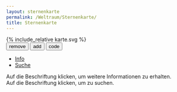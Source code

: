 ```yaml
---
layout: sternenkarte
permalink: /Weltraum/Sternenkarte/
title: Sternenkarte
---
```


<div class="row">
  <div class="col-md-8 col-lg-9 overflow-auto bg-sterne p-2 rounded" id="kartenpanel">
    <div id="karte">
      {% include_relative karte.svg %}
      <div class="toolbar mb-2" id="kartentoolbar">
        <div class="btn-group">
          <button class="btn mi btn-yellow" id="zoomOutBtn" title="Verkleinern">remove</button>
          <button class="btn mi btn-yellow" id="zoomInBtn" title="Vergrößern">add</button>
          <button class="btn mi btn-yellow" id="measureBtn" title="Messen">code</button>
        </div>
        <div class="btn-group">
          <div id="distance" class="ms-2 text-light text-shadow"></div>
        </div>
      </div>
    </div>
  </div>
  <div class="col-md-4 col-lg-3 pe-0" id="infopanel">
    <div class="card h-100">
      <div class="card-header pb-0 bg-yellow">
        <ul class="nav nav-tabs border-bottom-0">
          <li class="nav-item">
            <a class="nav-link link-dark active" href="#infoTab" data-bs-toggle="tab">Info</a>
          </li>
          <li class="nav-item">
            <a class="nav-link link-dark" href="#searchTab" data-bs-toggle="tab">Suche</a>
          </li>
        </ul>
      </div>
      <div class="card-body p-0 h-100 overflow-auto">
        <div class="tab-content">
          <div class="tab-pane active py-2 px-3 show" id="infoTab">
            Auf die Beschriftung klicken, um weitere Informationen zu erhalten.
          </div>
          <div class="tab-pane" id="searchTab">
            <div class="list-group list-group-flush" id="searchTabResult">
              <div class="list-group-item">Auf die Beschriftung klicken, um zu suchen.</div>
            </div>
          </div>
        </div>
      </div>
    </div>
  </div>
</div>

<script type="text/javascript" src="{{ site.baseurl }}/Weltraum/Sternenkarte/karte.js"></script>
<script type="text/javascript" src="{{ site.baseurl }}/Weltraum/Sternenkarte/sternenkarte.js"></script>
